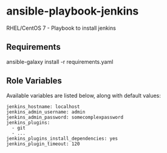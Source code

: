 # ansible-playbook-jenkins

RHEL/CentOS 7 - Playbook to install jenkins

## Requirements

ansible-galaxy install -r requirements.yaml

## Role Variables

Available variables are listed below, along with default values:

    jenkins_hostname: localhost
    jenkins_admin_username: admin
    jenkins_admin_password: somecomplexpassword
    jenkins_plugins:
      - git
      - ...
    jenkins_plugins_install_dependencies: yes
    jenkins_plugin_timeout: 120

